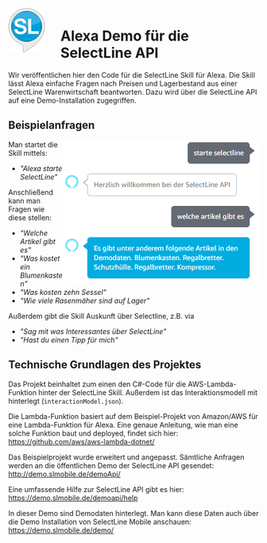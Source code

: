 <img align="left" src="./Media/Amazon-SkillLogo_75px.png" style="margin-right:30px;">

# Alexa Demo für die SelectLine API
Wir veröffentlichen hier den Code für die SelectLine Skill für Alexa. Die Skill lässt Alexa einfache Fragen nach Preisen und Lagerbestand aus einer SelectLine Warenwirtschaft beantworten. Dazu wird über die SelectLine API auf eine Demo-Installation zugegriffen.

## Beispielanfragen
<img align="right" src="./Media/Frage-01.png">

Man startet die Skill mittels:
- *"Alexa starte SelectLine"*

Anschließend kann man Fragen wie diese stellen:
- *"Welche Artikel gibt es"*
- *"Was kostet ein Blumenkasten"*
- *"Was kosten zehn Sessel"*
- *"Wie viele Rasenmäher sind auf Lager"*

Außerdem gibt die Skill Auskunft über Selectline, z.B. via
- *"Sag mit was Interessantes über SelectLine"*
- *"Hast du einen Tipp für mich"*

## Technische Grundlagen des Projektes
Das Projekt beinhaltet zum einen den C#-Code für die AWS-Lambda-Funktion hinter der SelectLine Skill. Außerdem ist das Interaktionsmodell mit hinterlegt (`interactionModel.json`).

Die Lambda-Funktion basiert auf dem Beispiel-Projekt von Amazon/AWS für eine Lambda-Funktion für Alexa. Eine genaue Anleitung, wie man eine solche Funktion baut und deployed, findet sich hier:
https://github.com/aws/aws-lambda-dotnet/

Das Beispielprojekt wurde erweitert und angepasst. Sämtliche Anfragen werden an die öffentlichen Demo der SelectLine API gesendet:
http://demo.slmobile.de/demoApi/

Eine umfassende Hilfe zur SelectLine API gibt es hier:
https://demo.slmobile.de/demoapi/help

In dieser Demo sind Demodaten hinterlegt. Man kann diese Daten auch über die Demo Installation von SelectLine Mobile anschauen:
https://demo.slmobile.de/demo/